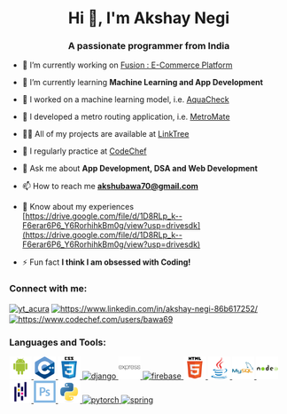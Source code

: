 <h1 align="center">Hi 👋, I'm Akshay Negi</h1>
<h3 align="center">A passionate programmer from India</h3>

- 🔭 I’m currently working on [Fusion : E-Commerce Platform](https://github.com/akshubawa/Fusion-E-Commerce.git)

- 🌱 I’m currently learning **Machine Learning and App Development**

- 👯 I worked on a machine learning model, i.e. [AquaCheck](https://github.com/akshubawa/AquaCheck.git)

- 🤝 I developed a metro routing application, i.e. [MetroMate](https://github.com/akshubawa/Metromate.git)

- 👨‍💻 All of my projects are available at [LinkTree](https://linktr.ee/allaboutakshay)

- 📝 I regularly practice at [CodeChef](https://www.codechef.com/users/bawa69)

- 💬 Ask me about **App Development, DSA and Web Development**

- 📫 How to reach me **akshubawa70@gmail.com**

- 📄 Know about my experiences [https://drive.google.com/file/d/1D8RLp_k--F6erar6P6_Y6RorhihkBm0g/view?usp=drivesdk](https://drive.google.com/file/d/1D8RLp_k--F6erar6P6_Y6RorhihkBm0g/view?usp=drivesdk)

- ⚡ Fun fact **I think I am obsessed with Coding!**

<h3 align="left">Connect with me:</h3>
<p align="left">
<a href="https://twitter.com/yt_acura" target="blank"><img align="center" src="https://raw.githubusercontent.com/rahuldkjain/github-profile-readme-generator/master/src/images/icons/Social/twitter.svg" alt="yt_acura" height="30" width="40" /></a>
<a href="https://linkedin.com/in/https://www.linkedin.com/in/akshay-negi-86b617252/" target="blank"><img align="center" src="https://raw.githubusercontent.com/rahuldkjain/github-profile-readme-generator/master/src/images/icons/Social/linked-in-alt.svg" alt="https://www.linkedin.com/in/akshay-negi-86b617252/" height="30" width="40" /></a>
<a href="https://www.codechef.com/users/https://www.codechef.com/users/bawa69" target="blank"><img align="center" src="https://cdn.jsdelivr.net/npm/simple-icons@3.1.0/icons/codechef.svg" alt="https://www.codechef.com/users/bawa69" height="30" width="40" /></a>
</p>

<h3 align="left">Languages and Tools:</h3>
<p align="left"> <a href="https://developer.android.com" target="_blank" rel="noreferrer"> <img src="https://raw.githubusercontent.com/devicons/devicon/master/icons/android/android-original-wordmark.svg" alt="android" width="40" height="40"/> </a> <a href="https://www.w3schools.com/cpp/" target="_blank" rel="noreferrer"> <img src="https://raw.githubusercontent.com/devicons/devicon/master/icons/cplusplus/cplusplus-original.svg" alt="cplusplus" width="40" height="40"/> </a> <a href="https://www.w3schools.com/css/" target="_blank" rel="noreferrer"> <img src="https://raw.githubusercontent.com/devicons/devicon/master/icons/css3/css3-original-wordmark.svg" alt="css3" width="40" height="40"/> </a> <a href="https://www.djangoproject.com/" target="_blank" rel="noreferrer"> <img src="https://cdn.worldvectorlogo.com/logos/django.svg" alt="django" width="40" height="40"/> </a> <a href="https://expressjs.com" target="_blank" rel="noreferrer"> <img src="https://raw.githubusercontent.com/devicons/devicon/master/icons/express/express-original-wordmark.svg" alt="express" width="40" height="40"/> </a> <a href="https://firebase.google.com/" target="_blank" rel="noreferrer"> <img src="https://www.vectorlogo.zone/logos/firebase/firebase-icon.svg" alt="firebase" width="40" height="40"/> </a> <a href="https://www.w3.org/html/" target="_blank" rel="noreferrer"> <img src="https://raw.githubusercontent.com/devicons/devicon/master/icons/html5/html5-original-wordmark.svg" alt="html5" width="40" height="40"/> </a> <a href="https://www.java.com" target="_blank" rel="noreferrer"> <img src="https://raw.githubusercontent.com/devicons/devicon/master/icons/java/java-original.svg" alt="java" width="40" height="40"/> </a> <a href="https://www.mysql.com/" target="_blank" rel="noreferrer"> <img src="https://raw.githubusercontent.com/devicons/devicon/master/icons/mysql/mysql-original-wordmark.svg" alt="mysql" width="40" height="40"/> </a> <a href="https://nodejs.org" target="_blank" rel="noreferrer"> <img src="https://raw.githubusercontent.com/devicons/devicon/master/icons/nodejs/nodejs-original-wordmark.svg" alt="nodejs" width="40" height="40"/> </a> <a href="https://pandas.pydata.org/" target="_blank" rel="noreferrer"> <img src="https://raw.githubusercontent.com/devicons/devicon/2ae2a900d2f041da66e950e4d48052658d850630/icons/pandas/pandas-original.svg" alt="pandas" width="40" height="40"/> </a> <a href="https://www.photoshop.com/en" target="_blank" rel="noreferrer"> <img src="https://raw.githubusercontent.com/devicons/devicon/master/icons/photoshop/photoshop-line.svg" alt="photoshop" width="40" height="40"/> </a> <a href="https://www.python.org" target="_blank" rel="noreferrer"> <img src="https://raw.githubusercontent.com/devicons/devicon/master/icons/python/python-original.svg" alt="python" width="40" height="40"/> </a> <a href="https://pytorch.org/" target="_blank" rel="noreferrer"> <img src="https://www.vectorlogo.zone/logos/pytorch/pytorch-icon.svg" alt="pytorch" width="40" height="40"/> </a> <a href="https://spring.io/" target="_blank" rel="noreferrer"> <img src="https://www.vectorlogo.zone/logos/springio/springio-icon.svg" alt="spring" width="40" height="40"/> </a> </p>
